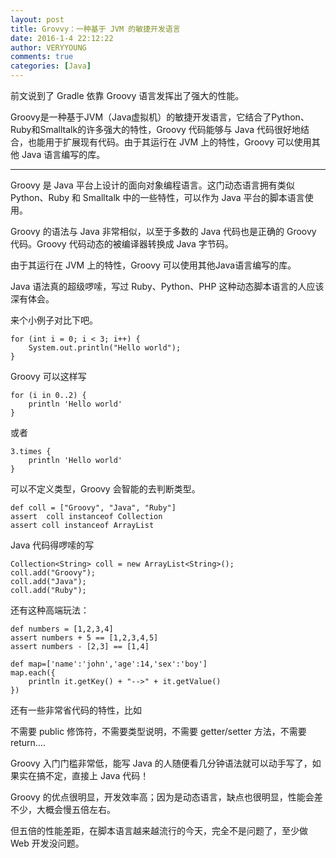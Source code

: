 ```yaml
---
layout: post
title: Grovvy：一种基于 JVM 的敏捷开发语言
date: 2016-1-4 22:12:22
author: VERYYOUNG
comments: true
categories: [Java]
---
```


前文说到了 Gradle 依靠 Groovy 语言发挥出了强大的性能。

Groovy是一种基于JVM（Java虚拟机）的敏捷开发语言，它结合了Python、Ruby和Smalltalk的许多强大的特性，Groovy 代码能够与 Java 代码很好地结合，也能用于扩展现有代码。由于其运行在 JVM 上的特性，Groovy 可以使用其他 Java 语言编写的库。


<!-- more -->

----------

Groovy 是 Java 平台上设计的面向对象编程语言。这门动态语言拥有类似 Python、Ruby 和 Smalltalk 中的一些特性，可以作为 Java 平台的脚本语言使用。

Groovy 的语法与 Java 非常相似，以至于多数的 Java 代码也是正确的 Groovy 代码。Groovy 代码动态的被编译器转换成 Java 字节码。

由于其运行在 JVM 上的特性，Groovy 可以使用其他Java语言编写的库。

Java 语法真的超级啰嗦，写过 Ruby、Python、PHP 这种动态脚本语言的人应该深有体会。

来个小例子对比下吧。

	for (int i = 0; i < 3; i++) {
		System.out.println("Hello world");
	}

Groovy 可以这样写

	for (i in 0..2) {
		println 'Hello world'
	}
	
或者

	3.times {
		println 'Hello world'
	}
	
可以不定义类型，Groovy 会智能的去判断类型。

	def coll = ["Groovy", "Java", "Ruby"]
	assert  coll instanceof Collection
	assert coll instanceof ArrayList
	
Java 代码得啰嗦的写

	Collection<String> coll = new ArrayList<String>();
	coll.add("Groovy");
	coll.add("Java");
	coll.add("Ruby");
	
还有这种高端玩法：

	def numbers = [1,2,3,4]
	assert numbers + 5 == [1,2,3,4,5]
	assert numbers - [2,3] == [1,4]
	
	def map=['name':'john','age':14,'sex':'boy']
	map.each({ 
		println it.getKey() + "-->" + it.getValue()
    })
		
还有一些非常省代码的特性，比如

不需要 public 修饰符，不需要类型说明，不需要 getter/setter 方法，不需要 return....
	
Groovy 入门门槛非常低，能写 Java 的人随便看几分钟语法就可以动手写了，如果实在搞不定，直接上 Java 代码！

Groovy 的优点很明显，开发效率高；因为是动态语言，缺点也很明显，性能会差不少，大概会慢五倍左右。

但五倍的性能差距，在脚本语言越来越流行的今天，完全不是问题了，至少做 Web 开发没问题。